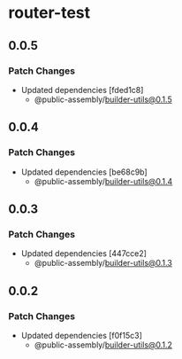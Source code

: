 # router-test

## 0.0.5

### Patch Changes

- Updated dependencies [fded1c8]
  - @public-assembly/builder-utils@0.1.5

## 0.0.4

### Patch Changes

- Updated dependencies [be68c9b]
  - @public-assembly/builder-utils@0.1.4

## 0.0.3

### Patch Changes

- Updated dependencies [447cce2]
  - @public-assembly/builder-utils@0.1.3

## 0.0.2

### Patch Changes

- Updated dependencies [f0f15c3]
  - @public-assembly/builder-utils@0.1.2
